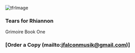 
![tfrImage](https://github.com/user-attachments/assets/8fe20bcb-73dc-4e6c-81ce-e847d0166f3f)


### Tears for Rhiannon
Grimoire
Book One
###

### [Order a Copy (mailto:jfalconmusik@gmail.com)] 
